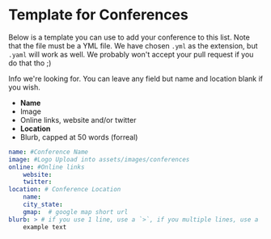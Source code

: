 # Template for Conferences

Below is a template you can use to add your conference to this list. Note that the file must be a YML file. We have chosen `.yml` as the extension, but `.yaml` will work as well. We probably won't accept your pull request if you do that tho ;)

Info we're looking for. You can leave any field but name and location blank if you wish.

- **Name**
- Image
- Online links, website and/or twitter
- **Location**
- Blurb, capped at 50 words (forreal)

````yaml
name: #Conference Name
image: #Logo Upload into assets/images/conferences
online: #Online links
    website: 
    twitter:  
location: # Conference Location
    name: 
    city_state:
    gmap:  # google map short url
blurb: > # if you use 1 line, use a `>`, if you multiple lines, use a `|` here, then ensure that you indent! good yaml syntax.
    example text
````
